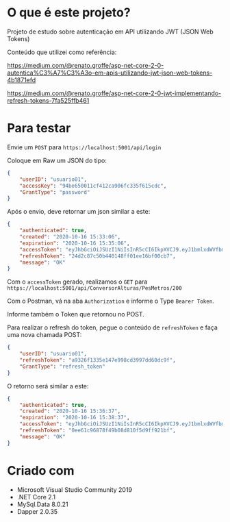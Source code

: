 # O que é este projeto?

Projeto de estudo sobre autenticação em API utilizando JWT (JSON Web Tokens)

Conteúdo que utilizei como referência:

https://medium.com/@renato.groffe/asp-net-core-2-0-autentica%C3%A7%C3%A3o-em-apis-utilizando-jwt-json-web-tokens-4b1871efd

https://medium.com/@renato.groffe/asp-net-core-2-0-jwt-implementando-refresh-tokens-7fa525ffb461

# Para testar

Envie um `POST` para `https://localhost:5001/api/login`

Coloque em Raw um JSON do tipo:

```json
{
    "userID": "usuario01",
    "accessKey": "94be650011cf412ca906fc335f615cdc",
	"GrantType": "password"
}
```

Após o envio, deve retornar um json similar a este:

```json
{
    "authenticated": true,
    "created": "2020-10-16 15:33:06",
    "expiration": "2020-10-16 15:35:06",
    "accessToken": "eyJhbGciOiJSUzI1NiIsInR5cCI6IkpXVCJ9.eyJ1bmlxdWVfbmFtZSI6WyJ1c3VhcmlvMDEiLCJ1c3VhcmlvMDEiXSwianRpIjoiM2JjZmYxM2FkMzEyNGExZjllOTQ3ZTYyMDc1YzE3MDUiLCJuYmYiOjE2MDI4NzMxODYsImV4cCI6MTYwMjg3MzMwNiwiaWF0IjoxNjAyODczMTg2LCJpc3MiOiJFeGVtcGxvSXNzdWVyIiwiYXVkIjoiRXhlbXBsb0F1ZGllbmNlIn0.QFMJS-r02ILKITppfk_Al8TmUhecm5_rAdXSajPf1696Lbh-e9JanOEJJjhKMXDyXuXOzPj8aqhKKQopDFeNlRmZYkwMVWO5tPQgz85o8kX_m3SlFAvwv1HN0Ni457HGnpl5yMKsx0x9WyNHhKV3LYryNqPguqum_jKgU_yjxgJPBpmrcMfQY9tbSNSq3BURIhR4IygpQT5rBKxeVa2khAacoUenJPAYGHWtVUqNe9WcxOLbpV0oUryF2-GeB4YdWcYjuZypSL8Tch_y73gCoV9tN12p7-9ig6Vt9zEaP0nC53MNSFTlNlOcyADjK11bi52K2fD8b-GtYBzDxwDmsQ",
    "refreshToken": "24d2c87c50b440148ff01ee16bf00cb7",
    "message": "OK"
}
```

Com o `accessToken` gerado, realizamos o `GET` para `https://localhost:5001/api/ConversorAlturas/PesMetros/200`

Com o Postman, vá na aba `Authorization` e informe o Type `Bearer Token`.

Informe também o Token que retornou no POST.

Para realizar o refresh do token, pegue o conteúdo de `refreshToken` e faça uma nova chamada POST:

```json
{
    "userID": "usuario01",
    "refreshToken": "a9326f1335e147e998cd3997dd60dc9f",
    "GrantType": "refresh_token"
}
```

O retorno será similar a este:

```json
{
    "authenticated": true,
    "created": "2020-10-16 15:36:37",
    "expiration": "2020-10-16 15:38:37",
    "accessToken": "eyJhbGciOiJSUzI1NiIsInR5cCI6IkpXVCJ9.eyJ1bmlxdWVfbmFtZSI6WyJ1c3VhcmlvMDEiLCJ1c3VhcmlvMDEiXSwianRpIjoiOGM2NTllMDg4YTBiNDBjMmFjOTVhNTc2MTAzMzViZTYiLCJuYmYiOjE2MDI4NzMzOTcsImV4cCI6MTYwMjg3MzUxNywiaWF0IjoxNjAyODczMzk3LCJpc3MiOiJFeGVtcGxvSXNzdWVyIiwiYXVkIjoiRXhlbXBsb0F1ZGllbmNlIn0.oiQmgC-MFweUTdw9w8tI5kf0CVVjB39XkCeKj27B1TKswcCELkENhooL64JREKMLdSrpOYDJkeDtCdthJJzZ-X4QLdMW5TA9g-KrRdyP8lmr7mTiicoxl-BYUOz_yMq2g2MKBtTGzihIk7w7cjC4cCC6NOp4TTcWIB9AWX1Vf7Y5_bl5VG2X9vPswXT6ZQcyUq_d1zYJK8AevvFbBHzDujNboUTKqETA-02Ey_pKzh_lHGUAAjfD6vyLYcMIqyVdFpjWjChT8Nxs6A5YJJExotWBDU-9Wm9f0Ygp696UQCHpOzuFeXQ1kan4_HNIjLwJDhOulphNw0OUB3ixxY51-A",
    "refreshToken": "0ee61c96878f49b08d810f5d9ff921bf",
    "message": "OK"
}
```

# Criado com

* Microsoft Visual Studio Community 2019
* .NET Core 2.1
* MySql.Data 8.0.21
* Dapper 2.0.35

